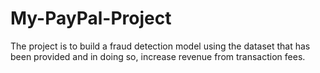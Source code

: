 # My-PayPal-Project
The project is to build a fraud detection model using the dataset that has been provided and in doing so, increase revenue from transaction fees.
